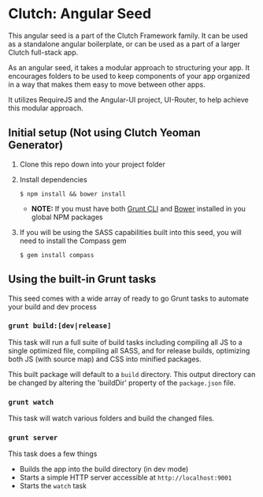 # Clutch: Angular Seed

This angular seed is a part of the Clutch Framework family. It can be used as a standalone angular boilerplate, or can be used as a part of a larger Clutch full-stack app.

As an angular seed, it takes a modular approach to structuring your app. It encourages folders to be used to keep components of your app organized in a way that makes them easy to move between other apps.

It utilizes RequireJS and the Angular-UI project, UI-Router, to help achieve this modular approach.

## Initial setup (Not using Clutch Yeoman Generator)

1. Clone this repo down into your project folder

2. Install dependencies

	```
	$ npm install && bower install
	```

	* **NOTE:** If you must have both [Grunt CLI](http://gruntjs.com/getting-started) and [Bower](http://bower.io/#installing-bower) installed in you global NPM packages

3. If you will be using the SASS capabilities built into this seed, you will need to install the Compass gem

	`$ gem install compass`

## Using the built-in Grunt tasks

This seed comes with a wide array of ready to go Grunt tasks to automate your build and dev process

### `grunt build:[dev|release]`

This task will run a full suite of build tasks including compiling all JS to a single optimized file, compiling all SASS, and for release builds, optimizing both JS (with source map) and CSS into minified packages.

This built package will default to a `build` directory. This output directory can be changed by altering the 'buildDir' property of the `package.json` file.

### `grunt watch`

This task will watch various folders and build the changed files.

### `grunt server`

This task does a few things

* Builds the app into the build directory (in dev mode)
* Starts a simple HTTP server accessible at `http://localhost:9001`
* Starts the `watch` task


